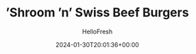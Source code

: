 ---
draft: true # Use this only for setting draft status
hidden: false # Use this to hide unwanted recipes
slug: # <post-title>
title: '’Shroom ’n’ Swiss Beef Burgers'
description: "Not to get cheesy, but we’re head over heels for these bodacious burgers. Juicy beef patties are topped with an ultra-savory combo of Swiss cheese and sautéed mushrooms, then tucked into toasty buns. Served with a heap of crispy oven fries and honey Dijon sauce for dipping, well, everything!"
image: https://img.hellofresh.com/f_auto,fl_lossy,q_auto,w_1200/hellofresh_s3/image/shroom-n-swiss-beef-burgers-b675e506.jpg
date: 2024-01-30T20:01:36+00:00
author: HelloFresh

tags: []
categories: "main course"
cuisines: "American"
allergens: ['Milk', 'Eggs', 'Soy', 'Wheat']

calories: 980
preptime: ['35 minutes', '10 minutes']
cooktime: # 180 = 3 Hours | In minutes
totaltime: PT35M
servings: 2

links:
  - description: "Not to get cheesy, but we’re head over heels for these bodacious burgers. Juicy beef patties are topped with an ultra-savory combo of Swiss cheese and sautéed mushrooms, then tucked into toasty buns. Served with a heap of crispy oven fries and honey Dijon sauce for dipping, well, everything!"
    website: https://www.hellofresh.com/recipes/shroom-n-swiss-beef-burgers-65b15423f8a95d572899274b
    image: https://img.hellofresh.com/f_auto,fl_lossy,q_auto,w_1200/hellofresh_s3/image/shroom-n-swiss-beef-burgers-b675e506.jpg
 
weight: # 1 | You can add weight to some posts to override the default sorting (date descending)

comments: false # Keep False

ingredients: ['12 ounce Potatoes', '4 ounce Button Mushrooms', '2 unit Potato Buns', '1 unit Mushroom Stock Concentrate', '10 ounce Ground Beef', '2 slice Swiss Cheese', '3 tablespoon Sour Cream', '1.5 ounce Honey Dijon Dressing', ' Salt', ' Pepper', '4 teaspoon Olive Oil', '1 tablespoon Butter', '8 ounce Broccoli Florets']

instructionTitles: ['Prep', 'Roast Potatoes', 'Cook Mushrooms', 'Cook Patties', 'Toast & Make Sauce', 'Finish & Serve']
instructions: ['• Adjust rack to top position and preheat oven to 450 degrees. Wash and dry produce. • Cut potatoes into ½-inch-thick wedges. Trim and thinly slice mushrooms (skip if your mushrooms are pre-sliced!). Halve buns. Cut broccoli into bite-size pieces if necessary. (Save potatoes for another use.)', '• Toss potatoes on a baking sheet with a large drizzle of olive oil and a big pinch of salt and pepper. • Roast on top rack until browned and crisp, 20-25 minutes. Swap in broccoli for potatoes. Roast until browned and tender, 12-15 minutes.', '• Meanwhile, melt 1 TBSP butter (2 TBSP for 4 servings) in a large pan over medium-high heat. Add mushrooms and cook, stirring, until lightly browned and softened, 3-5 minutes. Season with salt and pepper. • Stir in half the stock concentrate (you’ll use the rest in the next step) and 1 TBSP water (2 TBSP for 4). Cook, stirring, until mushrooms are coated, 30 seconds. • Turn off heat; transfer to a small bowl. Wipe out pan.', '• In a large bowl, combine beef* and remaining stock concentrate. Season with salt (we used ½ tsp; 1 tsp for 4 servings) and pepper. Form mixture into two patties (four patties for 4), each slightly wider than a burger bun. • Heat a large drizzle of olive oil in pan used for mushrooms over medium-high heat. Add patties and cook to desired doneness, 3-5 minutes per side. • In the last 1-2 minutes of cooking, top each patty with Swiss cheese. Cover pan until cheese melts.', '• While patties cook, toast buns until golden. • In a second small bowl, combine sour cream and honey Dijon dressing. Season with salt and pepper.', '• Spread bottom buns with as much sauce as you like. Top with patties, mushrooms, and top buns. • Divide burgers and potato wedges between plates. Serve with any remaining sauce on the side for dipping. Ground Beef is fully cooked when internal temperature reaches 160°.']
---